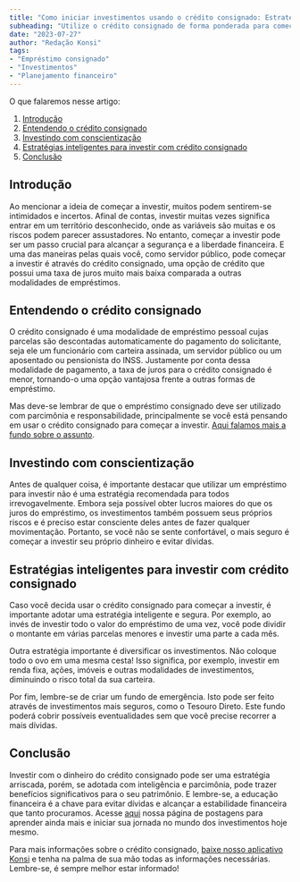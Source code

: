 ```yaml
---
title: "Como iniciar investimentos usando o crédito consignado: Estratégias inteligentes para servidores públicos"
subheading: "Utilize o crédito consignado de forma ponderada para começar a construir seu patrimônio."
date: "2023-07-27"
author: "Redação Konsi"
tags:
- "Empréstimo consignado"
- "Investimentos"
- "Planejamento financeiro"
---
```


O que falaremos nesse artigo:

1. [Introdução](#introdução)
2. [Entendendo o crédito consignado](#entendendo)
3. [Investindo com conscientização](#investindo)
4. [Estratégias inteligentes para investir com crédito consignado](#estratégias)
5. [Conclusão](#conclusão)

<a id='introdução'></a>
## Introdução

Ao mencionar a ideia de começar a investir, muitos podem sentirem-se intimidados e incertos. Afinal de contas, investir muitas vezes significa entrar em um território desconhecido, onde as variáveis são muitas e os riscos podem parecer assustadores. No entanto, começar a investir pode ser um passo crucial para alcançar a segurança e a liberdade financeira. E uma das maneiras pelas quais você, como servidor público, pode começar a investir é através do crédito consignado, uma opção de crédito que possui uma taxa de juros muito mais baixa comparada a outras modalidades de empréstimos.

<a id='entendendo'></a>
## Entendendo o crédito consignado 

O crédito consignado é uma modalidade de empréstimo pessoal cujas parcelas são descontadas automaticamente do pagamento do solicitante, seja ele um funcionário com carteira assinada, um servidor público ou um aposentado ou pensionista do INSS. Justamente por conta dessa modalidade de pagamento, a taxa de juros para o crédito consignado é menor, tornando-o uma opção vantajosa frente a outras formas de empréstimo. 

Mas deve-se lembrar de que o empréstimo consignado deve ser utilizado com parcimônia e responsabilidade, principalmente se você está pensando em usar o crédito consignado para começar a investir. [Aqui falamos mais a fundo sobre o assunto](https://konsi.com.br/postagens/o_guia_definitivo_sobre_crédito_consignado_para_servidor_público_novato).

<a id='investindo'></a>
## Investindo com conscientização 

Antes de qualquer coisa, é importante destacar que utilizar um empréstimo para investir não é uma estratégia recomendada para todos irrevogavelmente. Embora seja possível obter lucros maiores do que os juros do empréstimo, os investimentos também possuem seus próprios riscos e é preciso estar consciente deles antes de fazer qualquer movimentação. Portanto, se você não se sente confortável, o mais seguro é começar a investir seu próprio dinheiro e evitar dívidas.

<a id='estratégias'></a>
## Estratégias inteligentes para investir com crédito consignado

Caso você decida usar o crédito consignado para começar a investir, é importante adotar uma estratégia inteligente e segura. Por exemplo, ao invés de investir todo o valor do empréstimo de uma vez, você pode dividir o montante em várias parcelas menores e investir uma parte a cada mês.

Outra estratégia importante é diversificar os investimentos. Não coloque todo o ovo em uma mesma cesta! Isso significa, por exemplo, investir em renda fixa, ações, imóveis e outras modalidades de investimentos, diminuindo o risco total da sua carteira.

Por fim, lembre-se de criar um fundo de emergência. Isto pode ser feito através de investimentos mais seguros, como o Tesouro Direto. Este fundo poderá cobrir possíveis eventualidades sem que você precise recorrer a mais dívidas.

<a id='conclusão'></a>
## Conclusão

Investir com o dinheiro do crédito consignado pode ser uma estratégia arriscada, porém, se adotada com inteligência e parcimônia, pode trazer benefícios significativos para o seu patrimônio. E lembre-se, a educação financeira é a chave para evitar dívidas e alcançar a estabilidade financeira que tanto procuramos. Acesse [aqui](https://konsi.com.br/postagens/) nossa página de postagens para aprender ainda mais e iniciar sua jornada no mundo dos investimentos hoje mesmo. 

Para mais informações sobre o crédito consignado, [baixe nosso aplicativo Konsi](https://konsi.com.br/download/) e tenha na palma de sua mão todas as informações necessárias. Lembre-se, é sempre melhor estar informado!